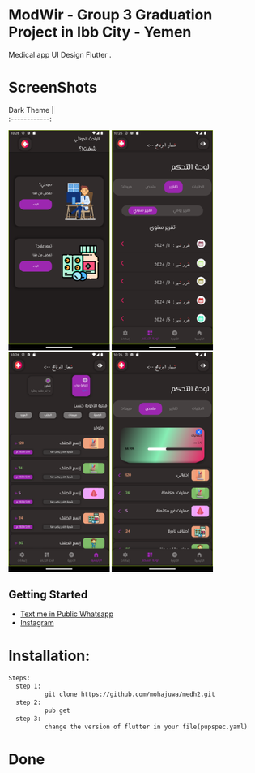 # ModWir - Group 3 Graduation Project in Ibb City - Yemen

Medical app UI Design Flutter .
# ScreenShots 
 Dark Theme  |                                                   
:------------:
<p float="left">
  <img src="assets/ScreenShots/HomePageDark.png" width="200" />
  <img src="assets/ScreenShots/PharmacistYReporsLScreen.png" width="200" /> 
  <img src="assets/ScreenShots/PharmacistHomeLScreen.png" width="200" />
    <img src="assets/ScreenShots/PharmacistSummaryLScreen.png" width="200" />

</p>


## Getting Started

- [Text me in Public Whatsapp](https://wa.me/+967775992377)
- [Instagram ](https://www.instagram.com/m.7vd/)

# Installation: 
    Steps:
      step 1:
              git clone https://github.com/mohajuwa/medh2.git
      step 2:
              pub get
      step 3: 
              change the version of flutter in your file(pupspec.yaml)
              

# Done
